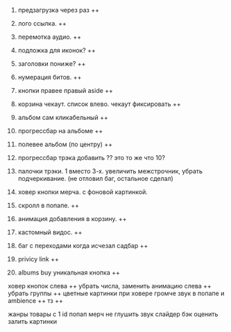 1) предзагрузка через раз ++
2) лого ссылка. ++
3) перемотка аудио. ++
4) подложка для иконок? ++
5) заголовки пониже? ++
6) нумерация битов. ++
7) кнопки правее правый aside ++
8) корзина чекаут. список влево. чекаут фиксировать ++
9) альбом сам кликабельный ++
10) прогрессбар на альбоме ++
11) полевее альбом (по центру) ++
12) прогрессбар трэка добавить ?? это то же что 10?
13) палочки трэки. 1 вместо 3-х. увеличить межстрочник, убрать подчеркивание. (не отловил баг, остальное сделал)
14) ховер кнопки мерча. с фоновой картинкой.
15) скролл в попапе. ++
16) анимация добавления в корзину. ++
17) кастомный видос. ++

19) баг с переходами когда исчезал садбар ++
20) privicy link ++
21) albums buy уникальная кнопка ++


ховер кнопок слева ++
убрать числа, заменить анимацию слева ++
убрать группы ++
цветные картинки при ховере
громче звук в попапе и ambience ++
тз ++

жанры
товары с 1 id
попап мерч не глушить звук
слайдер
бэк
оценить
залить картинки